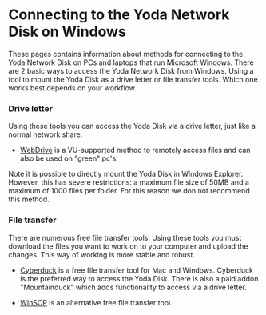 # Connecting to the Yoda Network Disk on Windows

These pages contains information about methods for connecting to
the Yoda Network Disk on PCs and laptops that run Microsoft Windows. There are 2 basic ways to access the Yoda Network 
Disk from Windows. Using a tool to mount the Yoda Disk as a drive letter or file transfer tools. Which one works best
 depends on your workflow.
### Drive letter
Using these tools you can access the Yoda Disk via a drive letter, just like a normal network share.

- [WebDrive](yoda-disk-webdrive.md) is a VU-supported method to remotely access files and can also be used on "green"
pc's.

Note it is possible to directly mount the Yoda Disk in Windows Explorer. However, this has severe restrictions: a maximum
file size of 50MB and a maximum of 1000 files per folder. For this reason we don not recommend this method. 


### File transfer
There are numerous free file transfer tools. Using these tools you must download the files you want to work on to 
your computer and upload the changes. This way of working is more stable and robust. 

- [Cyberduck](yoda-disk-cyberduck.md) is a free file transfer tool for Mac and Windows. Cyberduck is the preferred
way to access the Yoda Disk. There is also a paid addon "Mountainduck" which adds functionality to access via a drive 
letter.

- [WinSCP](yoda-disk-winscp.md) is an alternative free file transfer tool.
